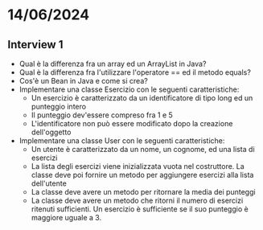# 14/06/2024
## Interview 1
- Qual è la differenza fra un array ed un ArrayList in Java?
- Qual è la differenza fra l'utilizzare l'operatore == ed il metodo equals?
- Cos'è un Bean in Java e come si crea?
- Implementare una classe Esercizio con le seguenti caratteristiche:
  - Un esercizio è caratterizzato da un identificatore di tipo long ed un punteggio intero
  - Il punteggio dev'essere compreso fra 1 e 5
  - L'identificatore non può essere modificato dopo la creazione dell'oggetto
- Implementare una classe User con le seguenti caratteristiche:
  - Un utente è caratterizzato da un nome, un cognome, ed una lista di esercizi
  - La lista degli esercizi viene inizializzata vuota nel costruttore. La classe deve poi fornire un metodo per aggiungere esercizi alla lista dell'utente
  - La classe deve avere un metodo per ritornare la media dei punteggi
  - La classe deve avere un metodo che ritorni il numero di esercizi ritenuti sufficienti. Un esercizio è sufficiente se il suo punteggio è maggiore uguale a 3.
